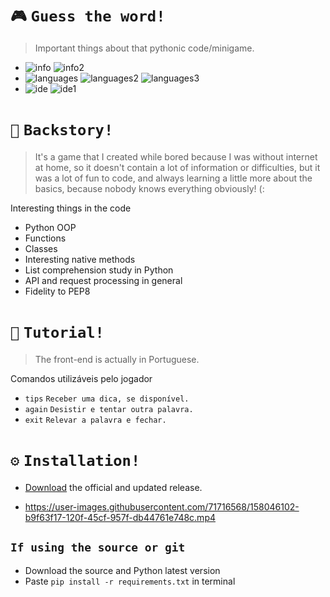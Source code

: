 # `🎮` `Guess the word!`

> Important things about that pythonic code/minigame.
- ![info](https://img.shields.io/static/v1?logo=ReverbNation&label=&message=Yan%20Gabriel%20&color=gray&logoColor=white&style=flat)
![info2](https://img.shields.io/static/v1?logo=discord&label=&message=Balaclava%231912&color=gray&logoColor=white&style=flat)
- ![languages](https://img.shields.io/static/v1?logo=Python&label=&message=Python%203.10.2&color=gray&logoColor=white&style=flat)
![languages2](https://img.shields.io/static/v1?label=&message=Alive%20Progress&color=gray&logoColor=white&style=flat)
![languages3](https://img.shields.io/static/v1?label=&message=Requests&color=gray&logoColor=white&style=flat)
- ![ide](https://img.shields.io/static/v1?logo=Visual%20Studio%20Code&label=&message=Visual%20Studio%20Code&color=gray&logoColor=white&style=flat)
![ide1](https://img.shields.io/static/v1?logo=Github&label=&message=License%20Apache%202.0&color=gray&logoColor=white&style=flat)

# `📖` `Backstory!`
  
> It's a game that I created while bored because I was without internet at home, so it doesn't contain a lot of information or difficulties, but it was a lot of fun to code, and always learning a little more about the basics, because nobody knows everything obviously! (:

Interesting things in the code 
- Python OOP
- Functions
- Classes
- Interesting native methods
- List comprehension study in Python
- API and request processing in general
- Fidelity to PEP8

# `🧠` `Tutorial!`

> The front-end is actually in Portuguese.

Comandos utilizáveis pelo jogador
- `tips` `Receber uma dica, se disponível.`
- `again` `Desistir e tentar outra palavra.`
- `exit` `Relevar a palavra e fechar.`

# `⚙️` `Installation!`

- [Download](https://github.com/balasclava/guess-the-word/releases) the official and updated release.

- https://user-images.githubusercontent.com/71716568/158046102-b9f63f17-120f-45cf-957f-db44761e748c.mp4

## `If using the source or git`

- Download the source and Python latest version 
- Paste `pip install -r requirements.txt` in terminal
